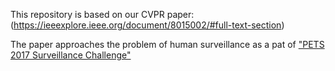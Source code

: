 
This repository is based on our CVPR paper:
(https://ieeexplore.ieee.org/document/8015002/#full-text-section)

The paper approaches the problem of human surveillance as a pat of 
["PETS 2017 Surveillance Challenge"](https://motchallenge.net/workshops/bmtt-pets2017/surveillance.html)





